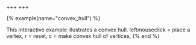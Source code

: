 +++
+++

{% example(name="convex_hull") %}

This interactive example illustrates a convex hull.
leftmouseclick = place a vertex,
r = reset,
c = make convex hull of vertices,
{% end %}
